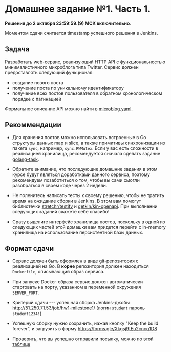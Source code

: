 # Домашнее задание №1. Часть 1.

**Решения до 2 октября 23:59:59.(9) МСК включительно**.

Моментом сдачи считается timestamp успешного решения в Jenkins. 

## Задача

Разработать web-сервис, реализующий HTTP API с функциональностью минималистичного микроблога типа Twitter.
Сервис должен предоставлять следующий функционал:
- создание нового поста
- получение поста по уникальному идентификатору
- получение всех постов пользователя в обратном хронологическом порядке с пагинацией

Формальное описание API можно найти в [microblog.yaml](./microblog.yaml).

## Рекоммендации

- Для хранения постов можно использовать встроенные в Go структуры данных map и slice,
  а также примитивы синхронизации из пакета ``sync``, например, ``sync.RWMutex``.
  Если у вас есть сложности в реализацией хранилища, рекомендуется сначала сделать задание [golang-task](../00-golang-task).

- Обратите внимание, что последующие домашние задания в этом курсе будут являться доработками данного сервиса,
  поэтому рекомендуем позаботиться о том, чтобы вы сами смогли разобраться в своем коде через 2 недели.

- Не поленитесь написать тесты к своему решению, чтобы не тратить время на ожидание сборки в Jenkins.
  В этом вам помогут библиотечки [stretchr/testify](https://github.com/stretchr/testify) и [getkin/kin-openapi](https://github.com/getkin/kin-openapi#validating-http-requestsresponses).
  При выполнении следующих заданий скажете себе спасибо!

- Сразу выделите интерфейс хранилища постов,
  поскольку в одной из следующих частей этой домашки вам придется перейти с in-memory хранилища
  на использование персистентной базы данных.

## Формат сдачи

- Сервис должен быть оформлен в виде git-репозитория с реализацией на Go.
  В **корне** репозитория должен находиться ``Dockerfile``, описывающий образ сервиса.

- При запуске Docker-образа сервис должен автоматически стартовать на порту,
  указанном в переменной окружения `SERVER_PORT`.

- Критерий сдачи --- успешная сборка Jenkins-джобы http://51.250.71.53/job/hw1-milestone1/
  (логин `student` пароль `student1234!`)

- Успешную сборку нужно сохранить, нажав кнопку "Keep the build forever",
  и загрузить в форму https://forms.gle/Xkgsj9tEu2cncq1D8

- Проверить, что вы успешно отправили посылку, можно по [этой таблице](https://docs.google.com/spreadsheets/d/1549wsZqTzb3p4Vw6c4-cCWeI1T5eR-kx4MUNNKqsECU/edit?usp=sharing)
